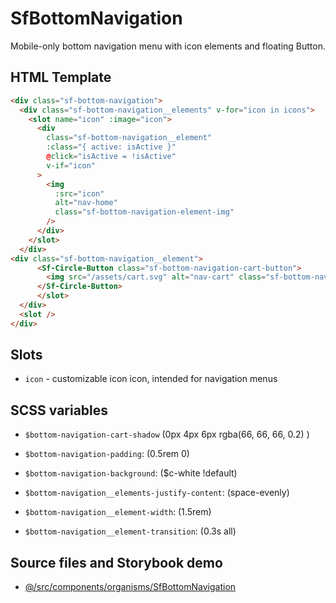 # SfBottomNavigation

Mobile-only bottom navigation menu with icon elements and floating Button.

## HTML Template

```html
<div class="sf-bottom-navigation">
  <div class="sf-bottom-navigation__elements" v-for="icon in icons">
    <slot name="icon" :image="icon">
      <div
        class="sf-bottom-navigation__element"
        :class="{ active: isActive }"
        @click="isActive = !isActive"
        v-if="icon"
      >
        <img
          :src="icon"
          alt="nav-home"
          class="sf-bottom-navigation-element-img"
        />
      </div>
    </slot>
  </div>
<div class="sf-bottom-navigation__element">
      <Sf-Circle-Button class="sf-bottom-navigation-cart-button">
        <img src="/assets/cart.svg" alt="nav-cart" class="sf-bottom-navigation-element-img"/>
      </Sf-Circle-Button>
      </slot>
  </div>
  <slot />
</div>
```

## Slots

- `icon` - customizable icon icon, intended for navigation menus

## SCSS variables

- `$bottom-navigation-cart-shadow` (0px 4px 6px rgba(66, 66, 66, 0.2) )
- `$bottom-navigation-padding`: (0.5rem 0)
- `$bottom-navigation-background`: (\$c-white !default)

- `$bottom-navigation__elements-justify-content`: (space-evenly)

- `$bottom-navigation__element-width`: (1.5rem)
- `$bottom-navigation__element-transition`: (0.3s all)

## Source files and Storybook demo

- [@/src/components/organisms/SfBottomNavigation](https://github.com/DivanteLtd/storefront-ui/tree/master/src/components/organisms/SfBottomNavigation)
